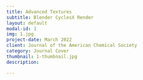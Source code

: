 ```yaml
---
title: Advanced Textures
subtitle: Blender CyclesX Render
layout: default
modal-id: 1
img: 1.jpg
project-date: March 2022
client: Journal of the American Chemical Society
category: Journal Cover
thumbnail: 1-thumbnail.jpg
description: 

---
```

